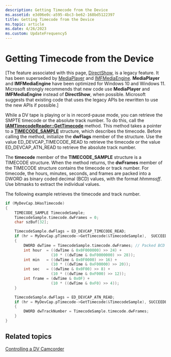 ```yaml
---
description: Getting Timecode from the Device
ms.assetid: e3d06e0c-a595-4bc3-be62-168bd5122397
title: Getting Timecode from the Device
ms.topic: article
ms.date: 4/26/2023
ms.custom: UpdateFrequency5
---
```


# Getting Timecode from the Device

\[The feature associated with this page, [DirectShow](/windows/win32/directshow/directshow), is a legacy feature. It has been superseded by [MediaPlayer](/uwp/api/Windows.Media.Playback.MediaPlayer) and [IMFMediaEngine](/windows/win32/api/mfmediaengine/nn-mfmediaengine-imfmediaengine). **MediaPlayer** and **IMFMediaEngine** have been optimized for Windows 10 and Windows 11. Microsoft strongly recommends that new code use **MediaPlayer** and **IMFMediaEngine** instead of **DirectShow**, when possible. Microsoft suggests that existing code that uses the legacy APIs be rewritten to use the new APIs if possible.\]

While a DV tape is playing or is in record-pause mode, you can retrieve the SMPTE timecode or the absolute track number. To do this, call the [**IAMTimecodeReader::GetTimecode**](/windows/desktop/api/Strmif/nf-strmif-iamtimecodereader-gettimecode) method. This method takes a pointer to a [**TIMECODE\_SAMPLE**](/windows/win32/api/strmif/ns-strmif-timecode_sample) structure, which describes the timecode. Before calling the method, initialize the **dwFlags** member of the structure. Use the value ED\_DEVCAP\_TIMECODE\_READ to retrieve the timecode or the value ED\_DEVCAP\_ATN\_READ to retrieve the absolute track number.

The **timecode** member of the **TIMECODE\_SAMPLE** structure is a TIMECODE structure. When the method returns, the **dwFrames** member of the TIMECODE structure contains the timecode or track number. For timecode, the hours, minutes, seconds, and frames are packed into a DWORD as binary coded decimal (BCD) values, with the format *hhmmssff*. Use bitmasks to extract the individual values.

The following example retrieves the timecode and track number.


```C++
if (MyDevCap.bHasTimecode)
{
    TIMECODE_SAMPLE TimecodeSample;
    TimecodeSample.timecode.dwFrames = 0;
    char szBuf[32];

    TimecodeSample.dwFlags = ED_DEVCAP_TIMECODE_READ;
    if (hr = MyDevCap.pTimecode->GetTimecode(&TimecodeSample),  SUCCEEDED(hr)) 
    {
        DWORD dwTime = TimecodeSample.timecode.dwFrames; // Packed BCD value.
        int hour  = ((dwTime & 0x0F000000) >> 24) + 
                    (10 * ((dwTime & 0xF0000000) >> 28));
        int min   = ((dwTime & 0x0F0000) >> 16) + 
                    (10 * ((dwTime & 0xF00000) >> 20));
        int sec   = ((dwTime & 0x0F00) >> 8) + 
                    (10 * ((dwTime & 0xF000) >> 12));
        int frame = (dwTime & 0x0F) + 
                    (10 * ((dwTime & 0xF0) >> 4));
    }

    TimecodeSample.dwFlags = ED_DEVCAP_ATN_READ;
    if (hr = MyDevCap.pTimecode->GetTimecode(&TimecodeSample), SUCCEEDED(hr)) 
    {
        DWORD dwTrackNumber = TimecodeSample.timecode.dwFrames;
    }
}
```



## Related topics

<dl> <dt>

[Controlling a DV Camcorder](controlling-a-dv-camcorder.md)
</dt> </dl>

 

 
